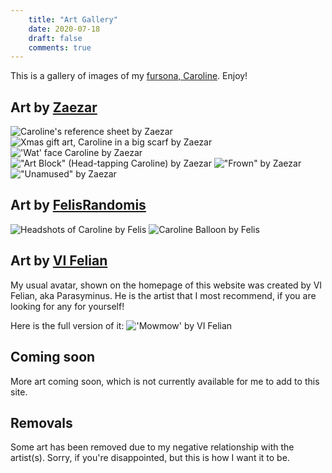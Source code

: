 ```yaml
---
    title: "Art Gallery"
    date: 2020-07-18
    draft: false
    comments: true
---
```


This is a gallery of images of my [fursona, Caroline](./fursona). Enjoy!

## Art by [Zaezar](https://www.zaezardraws.com)
![Caroline's reference sheet by Zaezar](../img/art/RefSheetByZaezar.png)
![Xmas gift art, Caroline in a big scarf by Zaezar](../img/art/XmasCarolineByZaezar.png)
!['Wat' face Caroline by Zaezar](../img/art/WatByZaezar.png)
!["Art Block" (Head-tapping Caroline) by Zaezar](../img/art/HeadTapByZaezar.gif)
!["Frown" by Zaezar](../img/art/FrownByZaezar.png)
!["Unamused" by Zaezar](../img/art/UnamusedByZaezar.png)

## Art by [FelisRandomis](https://twitter.com/FelisRandomis)
![Headshots of Caroline by Felis](../img/art/HeadshotsByFelisRandomis.png)
![Caroline Balloon by Felis](../img/art/CarolineBloonByFelisRandomis.png)

## Art by [VI Felian](https://twitter.com/ArtByFelian)
My usual avatar, shown on the homepage of this website was created by VI Felian, aka Parasyminus.
He is the artist that I most recommend, if you are looking for any for yourself!

Here is the full version of it:
!['Mowmow' by VI Felian](../img/art/MowmowByVIFelian.png)

## Coming soon
More art coming soon, which is not currently available for me to add to this site.

## Removals
Some art has been removed due to my negative relationship with the artist(s).
Sorry, if you're disappointed, but this is how I want it to be.
